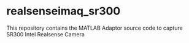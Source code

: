 # realsenseimaq_sr300
This repository contains the MATLAB Adaptor source code to capture SR300 Intel Realsense Camera
